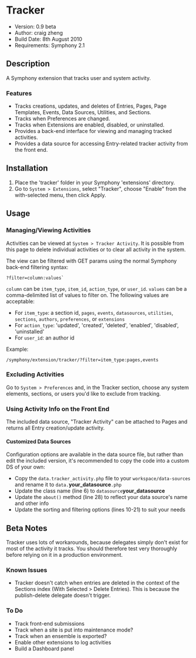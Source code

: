 # Tracker

- Version: 0.9 beta
- Author: craig zheng
- Build Date: 8th August 2010
- Requirements: Symphony 2.1

## Description

A Symphony extension that tracks user and system activity.

### Features

- Tracks creations, updates, and deletes of Entries, Pages, Page Templates, Events, Data Sources, Utilities, and Sections. 
- Tracks when Preferences are changed.
- Tracks when Extensions are enabled, disabled, or uninstalled.
- Provides a back-end interface for viewing and managing tracked activities.
- Provides a data source for accessing Entry-related tracker activity from the front end.

## Installation

1. Place the 'tracker' folder in your Symphony 'extensions' directory.
2. Go to `System > Extensions`, select "Tracker", choose "Enable" from the with-selected menu, then click Apply.

## Usage

### Managing/Viewing Activities

Activities can be viewed at `System > Tracker Activity`. It is possible from this page to delete individual activities or to clear all activity in the system.

The view can be filtered with GET params using the normal Symphony back-end filtering syntax: 

	?filter=column:values`

`column` can be `item_type`, `item_id`, `action_type`, or `user_id`. `values` can be a comma-delimited list of values to filter on. The following values are acceptable:

- For `item_type`: a section id, `pages`, `events`, `datasources`, `utilities`, `sections`, `authors`, `preferences`, or `extensions`
- For `action_type`: 'updated', 'created', 'deleted', 'enabled', 'disabled', 'uninstalled'
- For `user_id`: an author id

Example:

	/symphony/extension/tracker/?filter=item_type:pages,events

### Excluding Activities

Go to `System > Preferences` and, in the Tracker section, choose any system elements, sections, or users you'd like to exclude from tracking.

### Using Activity Info on the Front End

The included data source, "Tracker Activity" can be attached to Pages and returns all Entry creation/update activity. 

#### Customized Data Sources

Configuration options are available in the data source file, but rather than edit the included version, it's recommended to copy the code into a custom DS of your own:

- Copy the `data.tracker_activity.php` file to your `workspace/data-sources` and rename it to `data.`**your_datasource**`.php`
- Update the class name (line 6) to `datasource`**your_datasource**
- Update the `about()` method (line 28) to reflect your data source's name and other info
- Update the sorting and filtering options (lines 10-21) to suit your needs

## Beta Notes

Tracker uses lots of workarounds, because delegates simply don't exist for most of the activity it tracks. You should therefore test very thoroughly before relying on it in a production environment.

### Known Issues

- Tracker doesn't catch when entries are deleted in the context of the Sections index (With Selected > Delete Entries). This is because the publish-delete delegate doesn't trigger.

### To Do

- Track front-end submissions
- Track when a site is put into maintenance mode?
- Track when an ensemble is exported?
- Enable other extensions to log activities
- Build a Dashboard panel
